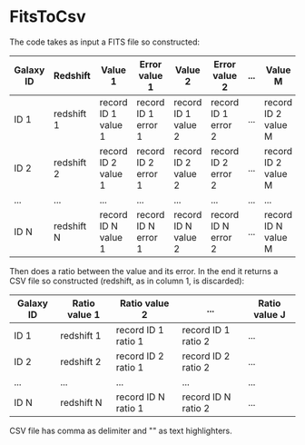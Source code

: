 # FitsToCsv

The code takes as input a FITS file so constructed:

Galaxy ID | Redshift | Value 1 | Error value 1 | Value 2 | Error value 2 | ... | Value M | Error value M
------------ | ------------- | ------------- | ------------- | ------------- | ------------- | ------------- | ------------- | -------------
ID 1 | redshift 1 | record ID 1 value 1 | record ID 1 error 1 | record ID 1 value 2 | record ID 1 error 2 | ... | record ID 2 value M | record ID 2 error M 
ID 2 | redshift 2 | record ID 2 value 1 | record ID 2 error 1 | record ID 2 value 2 | record ID 2 error 2 | ... | record ID 2 value M | record ID 2 error M 
... | ... | ... | ... | ... | ... | ... | ... | ...
ID N | redshift N | record ID N value 1 | record ID N error 1 | record ID N value 2 | record ID N error 2 | ... | record ID N value M | record ID N error M 


Then does a ratio between the value and its error.
In the end it returns a CSV file so constructed (redshift, as in column 1, is discarded):

Galaxy ID | Ratio value 1 | Ratio value 2 | ... | Ratio value J
------------ | ------------- | ------------- | ------------- | -------------
ID 1 | redshift 1 | record ID 1 ratio 1 | record ID 1 ratio 2 | ... | record ID 1 ratio J
ID 2 | redshift 2 | record ID 2 ratio 1 | record ID 2 ratio 2 | ... | record ID 2 ratio J
... | ... | ... | ... | ... | ... | ... | ... | ...
ID N | redshift N | record ID N ratio 1 | record ID N ratio 2 | ... | record ID N ratio J

CSV file has comma as delimiter and "" as text highlighters.